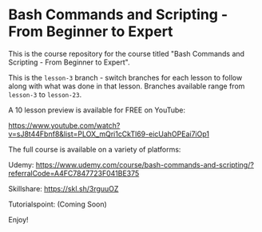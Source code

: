 # Bash Commands and Scripting - From Beginner to Expert

This is the course repository for the course titled "Bash Commands and Scripting - From Beginner to Expert".

This is the `lesson-3` branch - switch branches for each lesson to follow along with what was done in that lesson. Branches available range from `lesson-3` to `lesson-23`.

A 10 lesson preview is available for FREE on YouTube:

https://www.youtube.com/watch?v=sJ8t44Fbnf8&list=PLOX_mQri1cCkTl69-eicUahOPEai7iOp1

The full course is available on a variety of platforms:

Udemy: https://www.udemy.com/course/bash-commands-and-scripting/?referralCode=A4FC7847723F041BE375

Skillshare: https://skl.sh/3rguuOZ

Tutorialspoint: (Coming Soon)

Enjoy!